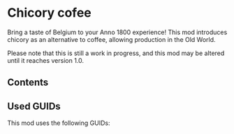 # Chicory cofee

Bring a taste of Belgium to your Anno 1800 experience! This mod introduces chicory as an alternative to coffee, allowing production in the Old World.

Please note that this is still a work in progress, and this mod may be altered until it reaches version 1.0.

## Contents

## Used GUIDs
This mod uses the following GUIDs:
